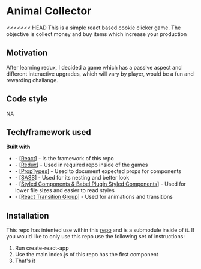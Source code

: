 # Animal Collector
<<<<<<< HEAD
This is a simple react based cookie clicker game. The objective is collect money and buy items which increase your production

## Motivation
After learning redux, I decided a game which has a passive aspect and different interactive upgrades, which will vary by player, would be a fun and rewarding challange.

## Code style
NA

## Tech/framework used
<b>Built with</b>
<ul>
<li>- [<a href="https://reactjs.org/">React</a>] - Is the framework of this repo</li>
<li>- [<a href="https://react-redux.js.org/>">Redux</a>] - Used in required repo inside of the games</li>
<li>- [<a href="https://www.npmjs.com/package/prop-types">PropTypes</a>] - Used to document expected props for components</li>
<li>- [<a href="https://www.npmjs.com/package/sass">SASS</a>] - Used for its nesting and better look</li>
<li>- [<a href="https://styled-components.com/">Styled Components & Babel Plugin Styled Components</a>] - Used for lower file sizes and easier to read styles</li>
<li>- [<a href="https://reactcommunity.org/react-transition-group/">React Transition Group</a>] - Used for animations and transitions</li>
</ul>

## Installation
This repo has intented use within this <a href="https://github.com/ZackarySantana/Resume">repo</a> and is a submodule inside of it. If you would like to only use this repo use the following set of instructions:
<ol>
<li>Run create-react-app</li>
<li>Use the main index.js of this repo has the first component</li>
<li>That's it</li>
</ol>
